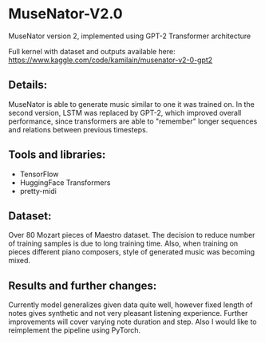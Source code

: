 # MuseNator-V2.0
MuseNator version 2, implemented using GPT-2 Transformer architecture

Full kernel with dataset and outputs available here: https://www.kaggle.com/code/kamilain/musenator-v2-0-gpt2

## Details:
MuseNator is able to generate music similar to one it was trained on. In the second version, LSTM was replaced by GPT-2, which improved overall performance, since transformers are able to "remember" longer sequences and relations between previous timesteps. 

## Tools and libraries:
- TensorFlow
- HuggingFace Transformers
- pretty-midi

## Dataset:
Over 80 Mozart pieces of Maestro dataset. The decision to reduce number of training samples is due to long training time. Also, when training on pieces different piano composers, style of generated music was becoming mixed.

## Results and further changes:
Currently model generalizes given data quite well, however fixed length of notes gives synthetic and not very pleasant listening experience. Further improvements will cover varying note duration and step. Also I would like to reimplement the pipeline using PyTorch.
